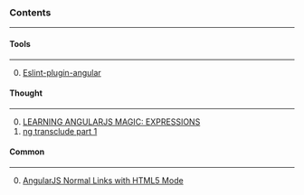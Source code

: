 ### Contents
---

#### Tools
---
  0. [Eslint-plugin-angular](https://github.com/Gillespie59/eslint-plugin-angular "repo")


#### Thought
---
  0. [LEARNING ANGULARJS MAGIC: EXPRESSIONS](http://blog.pathgather.com/blog/2014/12/7/learning-angularjs-magic-expressions)
  0. [ng transclude part 1](https://www.accelebrate.com/blog/angularjs-transclusion-part-1/)

#### Common
---
  0. [AngularJS Normal Links with HTML5 Mode](http://blog.panjiesw.com/posts/2013/09/angularjs-normal-links-with-html5mode/)

